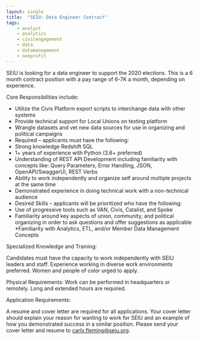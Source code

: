 ```yaml
---
layout: single
title:  "SEIU: Data Engineer Contract"
tags: 
    - analyst
    - analytics
    - civicengagement
    - data
    - datamanagement
    - nonprofit
---
```

SEIU is looking for a data engineer to support the 2020 elections. This is a 6 month contract position with a pay range of 6-7K a month, depending on experience.

Core Responsibilities include:

* Utilize the Civis Platform export scripts to interchange data with other systems
* Provide technical support for Local Unions on texting platform
* Wrangle datasets and vet new data sources for use in organizing and political campaigns
* Required – applicants must have the following:
* Strong knowledge Redshift SQL
* 1+ years of experience with Python (3.6+ preferred)
* Understanding of REST API Development including familiarity with concepts like: Query Parameters, Error Handling, JSON, OpenAPI/SwaggerUI, REST Verbs
* Ability to work independently and organize self around multiple projects at the same time
* Demonstrated experience in doing technical work with a non-technical audience
* Desired Skills – applicants will be prioritized who have the following:
* Use of progressive tools such as VAN, Civis, Catalist, and Spoke
* Familiarity around key aspects of union, community, and political organizing in order to ask questions and offer suggestions as  applicable
 *Familiarity with Analytics, ETL, and/or Member Data Management Concepts
 
Specialized Knowledge and Training:

Candidates must have the capacity to work independently with SEIU leaders and staff. Experience working in diverse work environments preferred. Women and people of color urged to apply.

Physical Requirements:
Work can be performed in headquarters or remotely. Long and extended hours are required.

Application Requirements:

A resume and cover letter are required for all applications. Your cover letter should explain your reason for wanting to work for SEIU and an example of how you demonstrated success in a similar position. Please send your cover letter and resume to carly.fleming@seiu.org.
